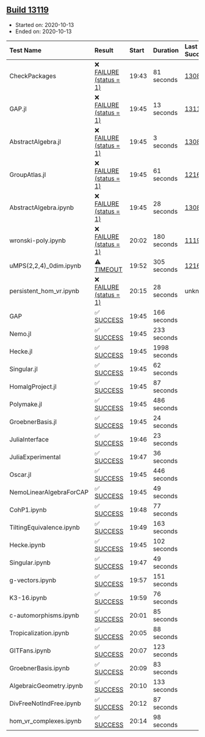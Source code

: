 ## [Build 13119](https://oscarci.mathematik.uni-kl.de/job/oscar/13119/)

* Started on: 2020-10-13
* Ended on: 2020-10-13

| Test Name    | Result | Start | Duration | Last Success | First Failure |
|:-------------|:-------|:------|:---------|:-------------|:--------------|
| CheckPackages | ❌ [FAILURE (status = 1)](https://oscarci.mathematik.uni-kl.de/job/oscar/13119/artifact/logs/build-13119/CheckPackages.log) | 19:43 | 81 seconds | [13085](https://oscarci.mathematik.uni-kl.de/job/oscar/13085/) | [13086](https://oscarci.mathematik.uni-kl.de/job/oscar/13086/) |
| GAP.jl | ❌ [FAILURE (status = 1)](https://oscarci.mathematik.uni-kl.de/job/oscar/13119/artifact/logs/build-13119/GAP.jl.log) | 19:45 | 13 seconds | [13118](https://oscarci.mathematik.uni-kl.de/job/oscar/13118/) | [13119](https://oscarci.mathematik.uni-kl.de/job/oscar/13119/) |
| AbstractAlgebra.jl | ❌ [FAILURE (status = 1)](https://oscarci.mathematik.uni-kl.de/job/oscar/13119/artifact/logs/build-13119/AbstractAlgebra.jl.log) | 19:45 | 3 seconds | [13085](https://oscarci.mathematik.uni-kl.de/job/oscar/13085/) | [13086](https://oscarci.mathematik.uni-kl.de/job/oscar/13086/) |
| GroupAtlas.jl | ❌ [FAILURE (status = 1)](https://oscarci.mathematik.uni-kl.de/job/oscar/13119/artifact/logs/build-13119/GroupAtlas.jl.log) | 19:45 | 61 seconds | [12167](https://oscarci.mathematik.uni-kl.de/job/oscar/12167/) | [12168](https://oscarci.mathematik.uni-kl.de/job/oscar/12168/) |
| AbstractAlgebra.ipynb | ❌ [FAILURE (status = 1)](https://oscarci.mathematik.uni-kl.de/job/oscar/13119/artifact/logs/build-13119/AbstractAlgebra.ipynb.log) | 19:45 | 28 seconds | [13085](https://oscarci.mathematik.uni-kl.de/job/oscar/13085/) | [13086](https://oscarci.mathematik.uni-kl.de/job/oscar/13086/) |
| wronski-poly.ipynb | ❌ [FAILURE (status = 1)](https://oscarci.mathematik.uni-kl.de/job/oscar/13119/artifact/logs/build-13119/wronski-poly.ipynb.log) | 20:02 | 180 seconds | [11192](https://oscarci.mathematik.uni-kl.de/job/oscar/11192/) | [11193](https://oscarci.mathematik.uni-kl.de/job/oscar/11193/) |
| uMPS(2,2,4)_0dim.ipynb | ⚠ [TIMEOUT](https://oscarci.mathematik.uni-kl.de/job/oscar/13119/artifact/logs/build-13119/uMPS-2-2-4-_0dim.ipynb.log) | 19:52 | 305 seconds | [12167](https://oscarci.mathematik.uni-kl.de/job/oscar/12167/) | [12168](https://oscarci.mathematik.uni-kl.de/job/oscar/12168/) |
| persistent_hom_vr.ipynb | ❌ [FAILURE (status = 1)](https://oscarci.mathematik.uni-kl.de/job/oscar/13119/artifact/logs/build-13119/persistent_hom_vr.ipynb.log) | 20:15 | 28 seconds | unknown | unknown |
| GAP | ✅ [SUCCESS](https://oscarci.mathematik.uni-kl.de/job/oscar/13119/artifact/logs/build-13119/GAP.log) | 19:45 | 166 seconds |  |  |
| Nemo.jl | ✅ [SUCCESS](https://oscarci.mathematik.uni-kl.de/job/oscar/13119/artifact/logs/build-13119/Nemo.jl.log) | 19:45 | 233 seconds |  |  |
| Hecke.jl | ✅ [SUCCESS](https://oscarci.mathematik.uni-kl.de/job/oscar/13119/artifact/logs/build-13119/Hecke.jl.log) | 19:45 | 1998 seconds |  |  |
| Singular.jl | ✅ [SUCCESS](https://oscarci.mathematik.uni-kl.de/job/oscar/13119/artifact/logs/build-13119/Singular.jl.log) | 19:45 | 62 seconds |  |  |
| HomalgProject.jl | ✅ [SUCCESS](https://oscarci.mathematik.uni-kl.de/job/oscar/13119/artifact/logs/build-13119/HomalgProject.jl.log) | 19:45 | 87 seconds |  |  |
| Polymake.jl | ✅ [SUCCESS](https://oscarci.mathematik.uni-kl.de/job/oscar/13119/artifact/logs/build-13119/Polymake.jl.log) | 19:45 | 486 seconds |  |  |
| GroebnerBasis.jl | ✅ [SUCCESS](https://oscarci.mathematik.uni-kl.de/job/oscar/13119/artifact/logs/build-13119/GroebnerBasis.jl.log) | 19:45 | 24 seconds |  |  |
| JuliaInterface | ✅ [SUCCESS](https://oscarci.mathematik.uni-kl.de/job/oscar/13119/artifact/logs/build-13119/JuliaInterface.log) | 19:46 | 23 seconds |  |  |
| JuliaExperimental | ✅ [SUCCESS](https://oscarci.mathematik.uni-kl.de/job/oscar/13119/artifact/logs/build-13119/JuliaExperimental.log) | 19:47 | 36 seconds |  |  |
| Oscar.jl | ✅ [SUCCESS](https://oscarci.mathematik.uni-kl.de/job/oscar/13119/artifact/logs/build-13119/Oscar.jl.log) | 19:45 | 446 seconds |  |  |
| NemoLinearAlgebraForCAP | ✅ [SUCCESS](https://oscarci.mathematik.uni-kl.de/job/oscar/13119/artifact/logs/build-13119/NemoLinearAlgebraForCAP.log) | 19:45 | 49 seconds |  |  |
| CohP1.ipynb | ✅ [SUCCESS](https://oscarci.mathematik.uni-kl.de/job/oscar/13119/artifact/logs/build-13119/CohP1.ipynb.log) | 19:48 | 77 seconds |  |  |
| TiltingEquivalence.ipynb | ✅ [SUCCESS](https://oscarci.mathematik.uni-kl.de/job/oscar/13119/artifact/logs/build-13119/TiltingEquivalence.ipynb.log) | 19:49 | 163 seconds |  |  |
| Hecke.ipynb | ✅ [SUCCESS](https://oscarci.mathematik.uni-kl.de/job/oscar/13119/artifact/logs/build-13119/Hecke.ipynb.log) | 19:45 | 102 seconds |  |  |
| Singular.ipynb | ✅ [SUCCESS](https://oscarci.mathematik.uni-kl.de/job/oscar/13119/artifact/logs/build-13119/Singular.ipynb.log) | 19:47 | 49 seconds |  |  |
| g-vectors.ipynb | ✅ [SUCCESS](https://oscarci.mathematik.uni-kl.de/job/oscar/13119/artifact/logs/build-13119/g-vectors.ipynb.log) | 19:57 | 151 seconds |  |  |
| K3-16.ipynb | ✅ [SUCCESS](https://oscarci.mathematik.uni-kl.de/job/oscar/13119/artifact/logs/build-13119/K3-16.ipynb.log) | 19:59 | 76 seconds |  |  |
| c-automorphisms.ipynb | ✅ [SUCCESS](https://oscarci.mathematik.uni-kl.de/job/oscar/13119/artifact/logs/build-13119/c-automorphisms.ipynb.log) | 20:01 | 85 seconds |  |  |
| Tropicalization.ipynb | ✅ [SUCCESS](https://oscarci.mathematik.uni-kl.de/job/oscar/13119/artifact/logs/build-13119/Tropicalization.ipynb.log) | 20:05 | 88 seconds |  |  |
| GITFans.ipynb | ✅ [SUCCESS](https://oscarci.mathematik.uni-kl.de/job/oscar/13119/artifact/logs/build-13119/GITFans.ipynb.log) | 20:07 | 123 seconds |  |  |
| GroebnerBasis.ipynb | ✅ [SUCCESS](https://oscarci.mathematik.uni-kl.de/job/oscar/13119/artifact/logs/build-13119/GroebnerBasis.ipynb.log) | 20:09 | 83 seconds |  |  |
| AlgebraicGeometry.ipynb | ✅ [SUCCESS](https://oscarci.mathematik.uni-kl.de/job/oscar/13119/artifact/logs/build-13119/AlgebraicGeometry.ipynb.log) | 20:10 | 133 seconds |  |  |
| DivFreeNotIndFree.ipynb | ✅ [SUCCESS](https://oscarci.mathematik.uni-kl.de/job/oscar/13119/artifact/logs/build-13119/DivFreeNotIndFree.ipynb.log) | 20:12 | 87 seconds |  |  |
| hom_vr_complexes.ipynb | ✅ [SUCCESS](https://oscarci.mathematik.uni-kl.de/job/oscar/13119/artifact/logs/build-13119/hom_vr_complexes.ipynb.log) | 20:14 | 98 seconds |  |  |
